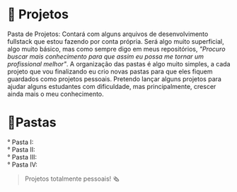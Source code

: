 # 👜 Projetos

Pasta de Projetos: Contará com alguns arquivos de desenvolvimento fullstack que estou fazendo por conta própria. Será algo muito superficial, algo muito básico, mas como sempre digo em meus
repositórios, *"Procuro buscar mais conhecimento para que assim eu possa me tornar um profissional melhor"*. A organização das pastas é algo muito simples, a cada projeto que vou finalizando eu crio novas pastas para que eles fiquem guardados como projetos pessoais. Pretendo lançar alguns projetos para ajudar alguns estudantes com dificuldade, mas principalmente, 
crescer ainda mais o meu conhecimento.

# 📎Pastas
° Pasta I:
<br>° Pasta II:
<br>° Pasta III:
<br>° Pasta IV: 

>Projetos totalmente pessoais! 🗞️
